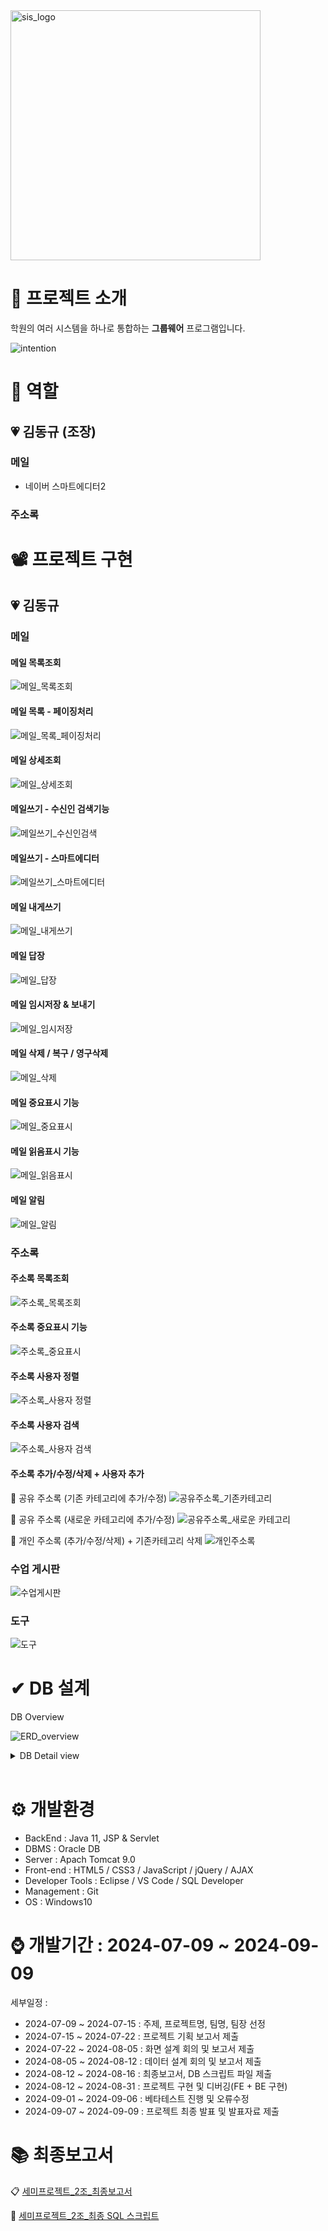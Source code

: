 <img src="https://github.com/user-attachments/assets/7297e3be-d422-40e5-9dc4-024cfcef5daf" alt="sis_logo" width="400">


# 📌 프로젝트 소개

학원의 여러 시스템을 하나로 통합하는 <b>그룹웨어</b> 프로그램입니다. 

![intention](https://github.com/user-attachments/assets/b72c6627-fd30-40e6-86ad-fae14c3897ac)


# 🌱 역할

## 💗 김동규 (조장)

### 메일
- 네이버 스마트에디터2

### 주소록



# 📽 프로젝트 구현

## 💗 김동규

### 메일

#### 메일 목록조회
![메일_목록조회](https://github.com/user-attachments/assets/a6202549-81ad-4d16-8ff8-c3d800b02d7f)

#### 메일 목록 - 페이징처리
![메일_목록_페이징처리](https://github.com/user-attachments/assets/0cb9b00b-958d-48b3-a6db-58bfedfded9f)

#### 메일 상세조회
![메일_상세조회](https://github.com/user-attachments/assets/a05af9f5-980a-403c-9485-6c6566ff3c3e)

#### 메일쓰기 - 수신인 검색기능
![메일쓰기_수신인검색](https://github.com/user-attachments/assets/331ce8a1-73e0-40f4-ae85-9fdd1bc67da5)

#### 메일쓰기 - 스마트에디터
![메일쓰기_스마트에디터](https://github.com/user-attachments/assets/3ba867a8-53c5-4603-89e0-962b99eea074)

#### 메일 내게쓰기
![메일_내게쓰기](https://github.com/user-attachments/assets/c685c0c3-3b1f-486a-b5c3-c096ef0acc86)

#### 메일 답장
![메일_답장](https://github.com/user-attachments/assets/d8464fda-aeff-4322-9347-f81f7cec83ed)

#### 메일 임시저장 & 보내기
![메일_임시저장](https://github.com/user-attachments/assets/10b822bd-f769-4103-a567-8c3d022797f6)

#### 메일 삭제 / 복구 / 영구삭제
![메일_삭제](https://github.com/user-attachments/assets/80644ebe-7c01-4ce4-bffd-733ec39d50fd)

#### 메일 중요표시 기능
![메일_중요표시](https://github.com/user-attachments/assets/3f2b31fa-fd14-483d-93a9-ccb2a18a8dbc)

#### 메일 읽음표시 기능
![메일_읽음표시](https://github.com/user-attachments/assets/792a5478-e302-424d-ba52-fcc39995d2ef)

#### 메일 알림
![메일_알림](https://github.com/user-attachments/assets/e28e4e32-687c-43ba-8b31-246dd14dd502)


### 주소록

#### 주소록 목록조회
![주소록_목록조회](https://github.com/user-attachments/assets/2082798a-2c15-40b0-977c-f58bd14c6506)

#### 주소록 중요표시 기능
![주소록_중요표시](https://github.com/user-attachments/assets/4a02e7f5-38cf-45d1-ae63-08d68937f34f)

#### 주소록 사용자 정렬
![주소록_사용자 정렬](https://github.com/user-attachments/assets/27fca1b9-24a6-4cc2-b7e9-911cdcdb007f)

#### 주소록 사용자 검색
![주소록_사용자 검색](https://github.com/user-attachments/assets/31288ed1-f13c-4b26-b026-8f2e3a298639)

#### 주소록 추가/수정/삭제 + 사용자 추가

🔽 공유 주소록 (기존 카테고리에 추가/수정)
![공유주소록_기존카테고리](https://github.com/user-attachments/assets/ad1abb71-478b-4faf-8e73-99ca1cc08076)

🔽 공유 주소록 (새로운 카테고리에 추가/수정)
![공유주소록_새로운 카테고리](https://github.com/user-attachments/assets/909f916c-aa8d-4d98-9daa-20519092d17f)

🔽 개인 주소록 (추가/수정/삭제) + 기존카테고리 삭제
![개인주소록](https://github.com/user-attachments/assets/b175beb6-a96c-45f7-a86d-2daaecd9ff4f)


### 수업 게시판

![수업게시판](https://github.com/user-attachments/assets/e31a7060-333a-4e0f-9855-0c51fadaa275)

### 도구

![도구](https://github.com/user-attachments/assets/9736a1d5-9f4d-4131-b860-0e578b178b90)


# ✔ DB 설계

DB Overview

![ERD_overview](https://github.com/user-attachments/assets/4723f86c-68f7-4c5c-a52f-6d0311a8f30f)


<details>
<summary>DB Detail view</summary>

![ERD_detail](https://github.com/user-attachments/assets/77283b65-e7ff-434f-9d76-62761f8c4609)

</details>

<br>

# ⚙ 개발환경

- BackEnd : Java 11, JSP & Servlet
- DBMS : Oracle DB
- Server : Apach Tomcat 9.0
- Front-end : HTML5 / CSS3 / JavaScript / jQuery / AJAX
- Developer Tools : Eclipse / VS Code / SQL Developer
- Management : Git
- OS : Windows10


# ⌚ 개발기간 : 2024-07-09 ~ 2024-09-09

세부일정 :
- 2024-07-09 ~ 2024-07-15 : 주제, 프로젝트명, 팀명, 팀장 선정
- 2024-07-15 ~ 2024-07-22 : 프로젝트 기획 보고서 제출
- 2024-07-22 ~ 2024-08-05 : 화면 설계 회의 및 보고서 제출
- 2024-08-05 ~ 2024-08-12 : 데이터 설계 회의 및 보고서 제출
- 2024-08-12 ~ 2024-08-16 : 최종보고서, DB 스크립트 파일 제출
- 2024-08-12 ~ 2024-08-31 : 프로젝트 구현 및 디버깅(FE + BE 구현)
- 2024-09-01 ~ 2024-09-06 : 베타테스트 진행 및 오류수정
- 2024-09-07 ~ 2024-09-09 : 프로젝트 최종 발표 및 발표자료 제출


# 📚 최종보고서

📋 <a href="https://drive.google.com/file/d/1TzhtRYJS7bZVXqyzSjK-BDPE3knV1nMQ/view?usp=sharing" target="_blank">세미프로젝트_2조_최종보고서<a>

📜 <a href="https://drive.google.com/file/d/1fgE28Ez-noLO3WzsI3T1CZP_ffNLZYHe/view?usp=sharing" target="_blank">세미프로젝트_2조_최종 SQL 스크립트<a>

